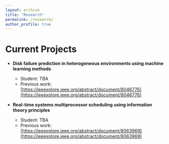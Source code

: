 ```yaml
---
layout: archive
title: "Research"
permalink: /research/
author_profile: true
---
```


<h1><b>Current Projects</b></h1>

- **Disk failure prediction in heterogeneous environments using machine learning methods**
  - Student: TBA
  - Previous work: [https://ieeexplore.ieee.org/abstract/document/8046776](https://ieeexplore.ieee.org/abstract/document/8046776)

- **Real-time systems multiprocessor scheduling using information theory principles**
  - Student: TBA
  - Previous work: [https://ieeexplore.ieee.org/abstract/document/8063969](https://ieeexplore.ieee.org/abstract/document/8063969)
